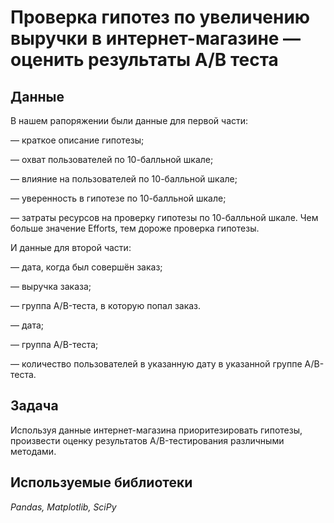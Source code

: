 # Проверка гипотез по увеличению выручки в интернет-магазине — оценить результаты A/B теста

## Данные

В нашем рапоряжении были данные для первой части:

— краткое описание гипотезы;

— охват пользователей по 10-балльной шкале;

— влияние на пользователей по 10-балльной шкале;

— уверенность в гипотезе по 10-балльной шкале;

— затраты ресурсов на проверку гипотезы по 10-балльной шкале. Чем больше значение Efforts, тем дороже проверка гипотезы.

И данные для второй части:

— дата, когда был совершён заказ;

— выручка заказа;

— группа A/B-теста, в которую попал заказ.


— дата;

— группа A/B-теста;

— количество пользователей в указанную дату в указанной группе A/B-теста.

## Задача

Используя данные интернет-магазина приоритезировать гипотезы, произвести оценку результатов A/B-тестирования различными методами.

## Используемые библиотеки
*Pandas, Matplotlib, SciPy*
